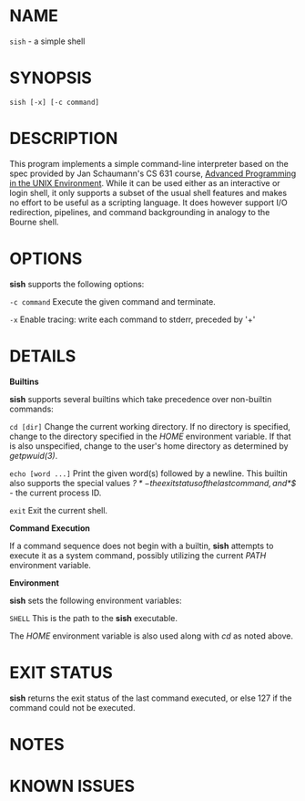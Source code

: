 # NAME

`sish` - a simple shell

# SYNOPSIS

`sish [-x] [-c command]`

# DESCRIPTION

This program implements a simple command-line interpreter based on the spec
provided by Jan Schaumann's CS 631 course, [Advanced Programming in the UNIX Environment](https://stevens.netmeister.org/631/).
While it can be used either as an interactive or login shell, it only
supports a subset of the usual shell features and makes no effort to be
useful as a scripting language. It does however support I/O redirection,
pipelines, and command backgrounding in analogy to the Bourne shell.

# OPTIONS

**sish** supports the following options:

`-c command`
Execute the given command and terminate.

`-x`
Enable tracing: write each command to stderr, preceded by '+'

# DETAILS

**Builtins**

**sish** supports several builtins which take precedence over non-builtin
commands:

`cd [dir]`
Change the current working directory. If no directory is specified, change
to the directory specified in the *HOME* environment variable. If that is
also unspecified, change to the user's home directory as determined by 
*getpwuid(3)*.

`echo [word ...]`
Print the given word(s) followed by a newline. This builtin also supports
the special values *$?* - the exit status of the last command, and *$$* -
the current process ID.

`exit`
Exit the current shell.

**Command Execution**

If a command sequence does not begin with a builtin, **sish** attempts to
execute it as a system command, possibly utilizing the current *PATH* 
environment variable.

**Environment**

**sish** sets the following environment variables:

`SHELL`
This is the path to the **sish** executable.

The *HOME* environment variable is also used along with *cd* as noted above.

# EXIT STATUS

**sish** returns the exit status of the last command executed, or else 127 
if the command could not be executed.

# NOTES

# KNOWN ISSUES

